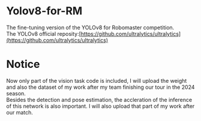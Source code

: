 # Yolov8-for-RM  
The fine-tuning version of the YOLOv8 for Robomaster competition.  
The YOLOv8 official reposity:[https://github.com/ultralytics/ultralytics](https://github.com/ultralytics/ultralytics)
# Notice  
Now only part of the vision task code is included, I will upload the weight and also the dataset of my work after my team finishing our tour in the 2024 season.  
Besides the detection and pose estimation, the accleration of the inference of this network is also important. I will also upload that part of my work after our match.
